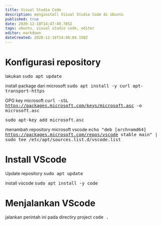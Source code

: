 ```yaml
---
title: Visual Studio Code
description: menginstall Visual Studio Code di Ubuntu
published: true
date: 2020-12-18T14:47:49.785Z
tags: ubuntu, visual studio code, editor
editor: markdown
dateCreated: 2020-12-18T14:46:04.150Z
---
```


# Konfigurasi repository
lakukan
<kbd>sudo apt update</kbd>

install package dari microsoft
<kbd>sudo apt install -y curl apt-transport-https</kbd>

GPG key microsoft
<kbd>curl -sSL https://packages.microsoft.com/keys/microsoft.asc -o microsoft.asc</kbd>

<kbd>sudo apt-key add microsoft.asc</kbd>

menambah repository microsoft vscode
<kbd>echo "deb [arch=amd64] https://packages.microsoft.com/repos/vscode stable main"  | sudo tee /etc/apt/sources.list.d/vscode.list</kbd>

# Install VScode
Update repository
<kbd>sudo apt update</kbd>

install vscode
<kbd>sudo apt install -y code</kbd>

# Menjalankan VScode
jalankan perintah ini pada directiry project
<kbd>code .</kbd>